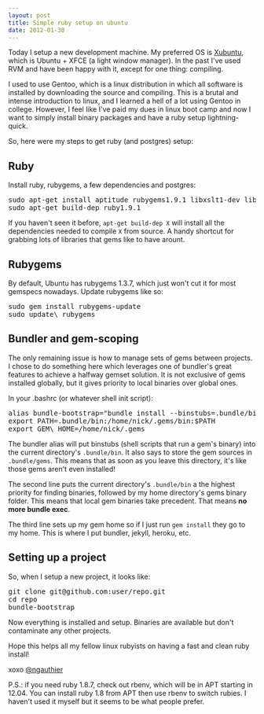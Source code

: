 ```yaml
---
layout: post
title: Simple ruby setup on ubuntu
date: 2012-01-30
---
```


Today I setup a new development machine. My preferred OS is [Xubuntu](http://xubuntu.com), which is Ubuntu + XFCE (a light window manager). In the past I've used RVM and have been happy with it, except for one thing: compiling.

I used to use Gentoo, which is a linux distribution in which all software is installed by downloading the source and compiling. This is a brutal and intense introduction to linux, and I learned a hell of a lot using Gentoo in college. However, I feel like I've paid my dues in linux boot camp and now I want to simply install binary packages and have a ruby setup lightning-quick.

So, here were my steps to get ruby (and postgres) setup:

## Ruby

Install ruby, rubygems, a few dependencies and postgres:

<pre class='prettyprint'>
sudo apt-get install aptitude rubygems1.9.1 libxslt1-dev libxml2-dev build-essential g++ ruby1.9.1-dev postgresql libpq-dev
sudo apt-get build-dep ruby1.9.1
</pre>

If you haven't seen it before, `apt-get build-dep X` will install all the dependencies needed to compile `X` from source. A handy shortcut for grabbing lots of libraries that gems like to have arount.

## Rubygems

By default, Ubuntu has rubygems 1.3.7, which just won't cut it for most gemspecs nowadays. Update rubygems like so:

<pre class='prettyprint'>
sudo gem install rubygems-update
sudo update\_rubygems
</pre>


## Bundler and gem-scoping

The only remaining issue is how to manage sets of gems between projects. I chose to do something here which leverages one of bundler's great features to achieve a halfway gemset solution. It is not exclusive of gems installed globally, but it gives priority to local binaries over global ones.

In your .bashrc (or whatever shell init script):

<pre class='prettyprint'>
alias bundle-bootstrap="bundle install --binstubs=.bundle/bin --path=.bundle/gems"
export PATH=.bundle/bin:/home/nick/.gems/bin:$PATH
export GEM\_HOME=/home/nick/.gems
</pre>

The bundler alias will put binstubs (shell scripts that run a gem's binary) into the current directory's `.bundle/bin`. It also says to store the gem sources in `.bundle/gems`. This means that as soon as you leave this directory, it's like those gems aren't even installed!

The second line puts the current directory's `.bundle/bin` a the highest priority for finding binaries, followed by my home directory's gems binary folder. This means that local gem binaries take precedent. That means **no more bundle exec**.

The third line sets up my gem home so if I just run `gem install` they go to my home. This is where I put bundler, jekyll, heroku, etc.

## Setting up a project

So, when I setup a new project, it looks like:

<pre class='prettyprint'>
git clone git@github.com:user/repo.git
cd repo
bundle-bootstrap
</pre>

Now everything is installed and setup. Binaries are available but don't contaminate any other projects.

Hope this helps all my fellow linux rubyists on having a fast and clean ruby install!

xoxo [@ngauthier](http://twitter.com/ngauthier)

P.S.: if you need ruby 1.8.7, check out rbenv, which will be in APT starting in 12.04. You can install ruby 1.8 from APT then use rbenv to switch rubies. I haven't used it myself but it seems to be what people prefer.

